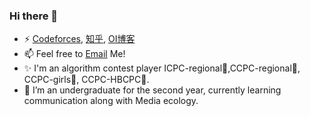 ### Hi there 👋

- ⚡ [Codeforces](https://codeforces.com/profile/Beginner_df016), [知乎](https://www.zhihu.com/people/da-fei-le), [OI博客](https://blog.csdn.net/qq_39774369)
- 📫 Feel free to [Email](mailto:JiayingChen_df016@outlook.com) Me!
- ✨ I'm an algorithm contest player ICPC-regional🥈,CCPC-regional🥈, CCPC-girls🥇, CCPC-HBCPC🥇. 
- 🌱 I’m an undergraduate for the second year, currently learning communication along with Media ecology.

<!--
**XiiiijWhy/XiiiijWhy** is a ✨ _special_ ✨ repository because its `README.md` (this file) appears on your GitHub profile.

Here are some ideas to get you started:

- 🔭 I’m currently working on ...
- 🌱 I’m currently learning ...
- 👯 I’m looking to collaborate on ...
- 🤔 I’m looking for help with ...
- 💬 Ask me about ...
- 📫 How to reach me: ...
- 😄 Pronouns: ...
- ⚡ Fun fact: ...
-->
